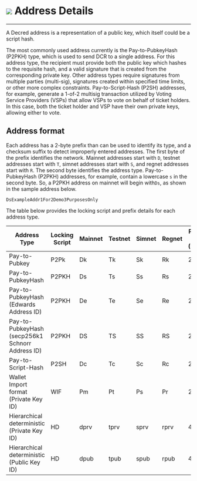 # <img class="dcr-icon" src="/img/dcr-icons/Transactions.svg" /> Address Details 

---

A Decred address is a representation of a public key, which itself could be a script hash. 

The most commonly used address currently is the Pay-to-PubkeyHash (P2PKH) type, which is used to send DCR to a single address. For this address type, the recipient must provide both the public key which hashes to the requisite hash, and a valid signature that is created from the corresponding private key. Other address types require signatures from multiple parties (multi-sig), signatures created within specified time limits, or other more complex constraints. Pay-to-Script-Hash (P2SH) addresses, for example, generate a 1-of-2 multisig transaction utilized by Voting Service Providers (VSPs) that allow VSPs to vote on behalf of ticket holders. In this case, both the ticket holder and VSP have their own private keys, allowing either to vote. 

## Address format

Each address has a 2-byte prefix than can be used to identify its type, and a checksum suffix to detect improperly entered addresses. The first byte of the prefix identifies the network. Mainnet addresses start with `D`, testnet addresses start with `T`, simnet addresses start with `S`, and regnet addresses start with `R`. The second byte identifies the address type. Pay-to-PubkeyHash (P2PKH) addresses, for example, contain a lowercase `s` in the second byte. So, a P2PKH address on mainnet will begin with`Ds`, as shown in the sample address below.  

```DsExampleAddr1For2Demo3PurposesOnly```

The table below provides the locking script and prefix details for each address type. 


Address Type        | Locking Script | Mainnet	| Testnet |	Simnet | Regnet	| Prefix Size (byte) |
| ---          | --- | --- |  --- |  --- |  --- |  --- |    
Pay-to-Pubkey	| P2Pk | Dk |	Tk |	Sk |	Rk | 2 |
Pay-to-PubkeyHash |	P2PKH	| Ds	| Ts	| Ss |	Rs |	2 |
Pay-to-PubkeyHash <br> (Edwards Address ID) |		P2PKH |		De |		Te |		Se	 |	Re |	2 |	
Pay-to-PubkeyHash <br> (secp256k1 Schnorr Address ID) |	P2PKH |	DS |	TS |	SS |	RS |	2 |
Pay-to-Script-Hash |	P2SH |	Dc |	Tc |	Sc |	Rc |	2 |
Wallet Import format <br> (Private Key ID) |	WIF |	Pm |	Pt |	Ps |	Pr |	2 |
Hierarchical deterministic <br>(Private Key ID) |	HD |	dprv |	tprv |	sprv |	rprv |	4 |
Hierarchical deterministic <br> (Public Key ID) |	HD |	dpub |	tpub |	spub |	rpub |	4 |


